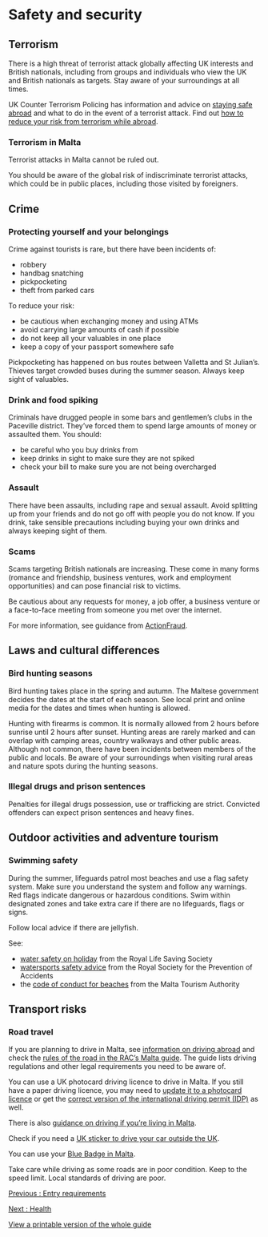 # Safety and security

## Terrorism

There is a high threat of terrorist attack globally affecting UK interests and British nationals, including from groups and individuals who view the UK and British nationals as targets. Stay aware of your surroundings at all times.

UK Counter Terrorism Policing has information and advice on [staying safe abroad](https://www.counterterrorism.police.uk/safetyadvice/) and what to do in the event of a terrorist attack. Find out [how to reduce your risk from terrorism while abroad](https://www.gov.uk/guidance/reduce-your-risk-from-terrorism-while-abroad).

### Terrorism in Malta

Terrorist attacks in Malta cannot be ruled out.

You should be aware of the global risk of indiscriminate terrorist attacks, which could be in public places, including those visited by foreigners.

## Crime

### Protecting yourself and your belongings

Crime against tourists is rare, but there have been incidents of:

* robbery
* handbag snatching
* pickpocketing
* theft from parked cars

To reduce your risk:

* be cautious when exchanging money and using ATMs
* avoid carrying large amounts of cash if possible
* do not keep all your valuables in one place
* keep a copy of your passport somewhere safe

Pickpocketing has happened on bus routes between Valletta and St Julian’s. Thieves target crowded buses during the summer season. Always keep sight of valuables.

### Drink and food spiking

Criminals have drugged people in some bars and gentlemen’s clubs in the Paceville district. They’ve forced them to spend large amounts of money or assaulted them. You should:

* be careful who you buy drinks from
* keep drinks in sight to make sure they are not spiked
* check your bill to make sure you are not being overcharged

### Assault

There have been assaults, including rape and sexual assault. Avoid splitting up from your friends and do not go off with people you do not know. If you drink, take sensible precautions including buying your own drinks and always keeping sight of them.

### Scams

Scams targeting British nationals are increasing. These come in many forms (romance and friendship, business ventures, work and employment opportunities) and can pose financial risk to victims.

Be cautious about any requests for money, a job offer, a business venture or a face-to-face meeting from someone you met over the internet.

For more information, see guidance from [ActionFraud](https://www.actionfraud.police.uk/).

## Laws and cultural differences

### Bird hunting seasons

Bird hunting takes place in the spring and autumn. The Maltese government decides the dates at the start of each season. See local print and online media for the dates and times when hunting is allowed.

Hunting with firearms is common. It is normally allowed from 2 hours before sunrise until 2 hours after sunset. Hunting areas are rarely marked and can overlap with camping areas, country walkways and other public areas. Although not common, there have been incidents between members of the public and locals. Be aware of your surroundings when visiting rural areas and nature spots during the hunting seasons.

### Illegal drugs and prison sentences

Penalties for illegal drugs possession, use or trafficking are strict. Convicted offenders can expect prison sentences and heavy fines.

## Outdoor activities and adventure tourism

### Swimming safety

During the summer, lifeguards patrol most beaches and use a flag safety system. Make sure you understand the system and follow any warnings. Red flags indicate dangerous or hazardous conditions. Swim within designated zones and take extra care if there are no lifeguards, flags or signs.

Follow local advice if there are jellyfish.

See:

* [water safety on holiday](https://www.rlss.org.uk/safety-on-holiday) from the Royal Life Saving Society
* [watersports safety advice](https://www.rospa.com/leisure-water-safety/water/advice/watersports-abroad) from the Royal Society for the Prevention of Accidents
* the [code of conduct for beaches](http://www.visitmalta.com/en/beach-conduct) from the Malta Tourism Authority

## Transport risks

### Road travel

If you are planning to drive in Malta, see [information on driving abroad](https://www.gov.uk/driving-abroad) and check the [rules of the road in the RAC’s Malta guide](https://www.rac.co.uk/drive/travel/country/malta). The guide lists driving regulations and other legal requirements you need to be aware of.

You can use a UK photocard driving licence to drive in Malta. If you still have a paper driving licence, you may need to [update it to a photocard licence](https://www.gov.uk/exchange-paper-driving-licence) or get the [correct version of the international driving permit (IDP)](https://www.gov.uk/driving-abroad/international-driving-permit) as well.

There is also [guidance on driving if you’re living in Malta](https://www.gov.uk/guidance/living-in-malta#driving-in-malta).

Check if you need a [UK sticker to drive your car outside the UK](https://www.gov.uk/displaying-number-plates/flags-identifiers-and-stickers).

You can use your [Blue Badge in Malta](https://www.gov.uk/government/publications/blue-badge-using-it-in-the-eu/using-a-blue-badge-in-the-european-union).

Take care while driving as some roads are in poor condition. Keep to the speed limit. Local standards of driving are poor.

[Previous
:
Entry requirements](/foreign-travel-advice/malta/entry-requirements)

[Next
:
Health](/foreign-travel-advice/malta/health)

[View a printable version of the whole guide](/foreign-travel-advice/malta/print)